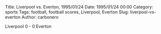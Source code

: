Title: Liverpool vs. Everton, 1995/01/24
Date: 1995/01/24 00:00
Category: sports
Tags: football, football scores, Liverpool, Everton
Slug: liverpool-vs-everton
Author: carbonero


Liverpool 0 - 0 Everton
